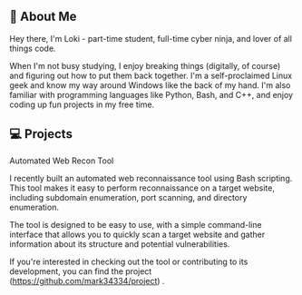 
## 🚀 About Me
Hey there, I'm Loki - part-time student, full-time cyber ninja, and lover of all things code. 

When I'm not busy studying, I enjoy breaking things (digitally, of course) and figuring out how to put them back together. I'm a self-proclaimed Linux geek and know my way around Windows like the back of my hand. I'm also familiar with programming languages like Python, Bash, and C++, and enjoy coding up fun projects in my free time.

## 💻 Projects
Automated Web Recon Tool

I recently built an automated web reconnaissance tool using Bash scripting. This tool makes it easy to perform reconnaissance on a target website, including subdomain enumeration, port scanning, and directory enumeration.

The tool is designed to be easy to use, with a simple command-line interface that allows you to quickly scan a target website and gather information about its structure and potential vulnerabilities.

If you're interested in checking out the tool or contributing to its development, you can find the project (https://github.com/mark34334/project)
.

